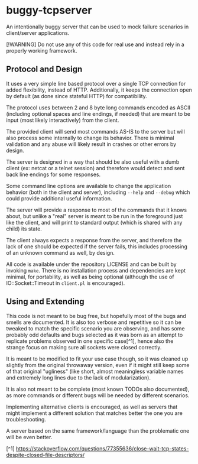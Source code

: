 # buggy-tcpserver
An intentionally buggy server that can be used to mock failure
scenarios in client/server applications.

[!WARNING]
Do not use any of this code for real use and instead rely in a properly
working framework.

## Protocol and Design

It uses a very simple line based protocol over a single TCP connection
for added flexibility, instead of HTTP.  Additionally, it keeps the connection
open by default (as done since stateful HTTP) for compatibility.

The protocol uses between 2 and 8 byte long commands encoded as ASCII (including
optional spaces and line endings, if needed) that are meant to be input
(most likely interactively) from the client.

The provided client will send most commands AS-IS to the server but will
also process some internally to change its behavior.  There is minimal
validation and any abuse will likely result in crashes or other errors by design.

The server is designed in a way that should be also useful with a dumb client
(ex: netcat or a telnet session) and therefore would detect and sent back line
endings for some responses.

Some command line options are available to change the application behavior
(both in the client and server), including `--help` and `--debug` which could
provide additional useful information.

The server will provide a response to most of the commands that it
knows about, but unlike a "real" server is meant to be run in the
foreground just like the client, and will print to standard output (which
is shared with any child) its state.

The client always expects a response from the server, and therefore the lack of
one should be expected if the server fails, this includes processing of an
unknown command as well, by design.

All code is available under the repository LICENSE and can be built by
invoking `make`. There is no installation process and dependencies are
kept minimal, for portability, as well as being optional (although the use
of IO::Socket::Timeout in `client.pl` is encouraged).

## Using and Extending

This code is not meant to be bug free, but hopefully most of the bugs and smells
are documented. It is also too verbose and repetitive so it can be
tweaked to match the specific scenario you are observing, and has some
probably odd defaults and bugs selected as it was born as an attempt to
replicate problems observed in one specific case[^1], hence also the
strange focus on making sure all sockets were closed correctly.

It is meant to be modified to fit your use case though, so it was cleaned up
slightly from the original throwaway version, even if it might still keep some
of that original "ugliness" (like short, almost meaningless variable names and
extremely long lines due to the lack of modularization).

It is also not meant to be complete (most known TODOs also documented), as more
commands or different bugs will be needed by different scenarios.

Implementing alternative clients is encouraged, as well as servers that
might implement a different solution that matches better the one you are
troubleshooting.

A server based on the same framework/language than the problematic one will
be even better.

[^1] https://stackoverflow.com/questions/77355636/close-wait-tcp-states-despite-closed-file-descriptors/
